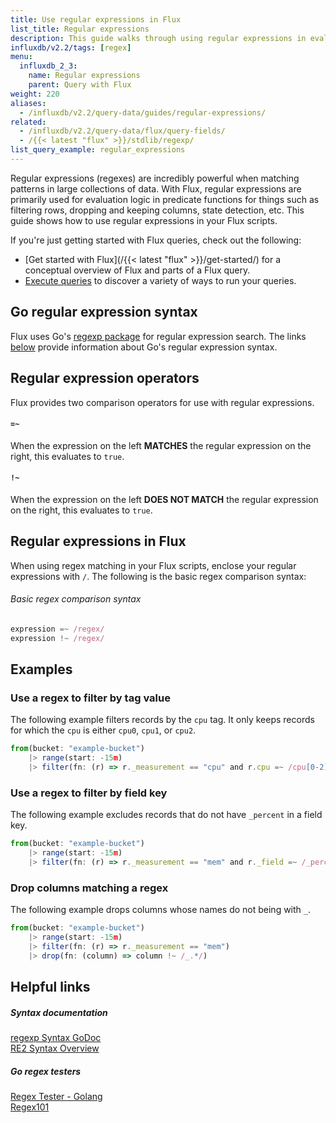 ```yaml
---
title: Use regular expressions in Flux
list_title: Regular expressions
description: This guide walks through using regular expressions in evaluation logic in Flux functions.
influxdb/v2.2/tags: [regex]
menu:
  influxdb_2_3:
    name: Regular expressions
    parent: Query with Flux
weight: 220
aliases:
  - /influxdb/v2.2/query-data/guides/regular-expressions/
related:
  - /influxdb/v2.2/query-data/flux/query-fields/
  - /{{< latest "flux" >}}/stdlib/regexp/
list_query_example: regular_expressions
---
```


Regular expressions (regexes) are incredibly powerful when matching patterns in large collections of data.
With Flux, regular expressions are primarily used for evaluation logic in predicate functions for things
such as filtering rows, dropping and keeping columns, state detection, etc.
This guide shows how to use regular expressions in your Flux scripts.

If you're just getting started with Flux queries, check out the following:

- [Get started with Flux](/{{< latest "flux" >}}/get-started/) for a conceptual overview of Flux and parts of a Flux query.
- [Execute queries](/influxdb/v2.2/query-data/execute-queries/) to discover a variety of ways to run your queries.

## Go regular expression syntax
Flux uses Go's [regexp package](https://golang.org/pkg/regexp/) for regular expression search.
The links [below](#helpful-links) provide information about Go's regular expression syntax.

## Regular expression operators
Flux provides two comparison operators for use with regular expressions.

#### `=~`
When the expression on the left **MATCHES** the regular expression on the right, this evaluates to `true`.

#### `!~`
When the expression on the left **DOES NOT MATCH** the regular expression on the right, this evaluates to `true`.

## Regular expressions in Flux
When using regex matching in your Flux scripts, enclose your regular expressions with `/`.
The following is the basic regex comparison syntax:

###### Basic regex comparison syntax
```js
expression =~ /regex/
expression !~ /regex/
```
## Examples

### Use a regex to filter by tag value
The following example filters records by the `cpu` tag.
It only keeps records for which the `cpu` is either `cpu0`, `cpu1`, or `cpu2`.

```js
from(bucket: "example-bucket")
    |> range(start: -15m)
    |> filter(fn: (r) => r._measurement == "cpu" and r.cpu =~ /cpu[0-2]$/)
```

### Use a regex to filter by field key
The following example excludes records that do not have `_percent` in a field key.

```js
from(bucket: "example-bucket")
    |> range(start: -15m)
    |> filter(fn: (r) => r._measurement == "mem" and r._field =~ /_percent/)
```

### Drop columns matching a regex
The following example drops columns whose names do not being with `_`.

```js
from(bucket: "example-bucket")
    |> range(start: -15m)
    |> filter(fn: (r) => r._measurement == "mem")
    |> drop(fn: (column) => column !~ /_.*/)
```

## Helpful links

##### Syntax documentation
[regexp Syntax GoDoc](https://godoc.org/regexp/syntax)  
[RE2 Syntax Overview](https://github.com/google/re2/wiki/Syntax)

##### Go regex testers
[Regex Tester - Golang](https://regex-golang.appspot.com/assets/html/index.html)  
[Regex101](https://regex101.com/)
